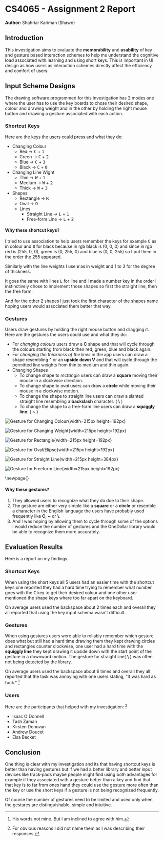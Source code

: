 # CS4065 - Assignment 2 Report

**Author:** Shahriar Kariman (Shawn)

## Introduction

This investigation aims to evaluate the **memorability** and **usability** of key and gesture based interaction schemes to help me understand the cognitive load associated with learning and using short keys. This is important in UI design as how users as interaction schemes directly affect the efficiency and comfort of users.

## Input Scheme Designs

The drawing software programmed for this investigation has 2 modes one where the user has to use the key boards to chose their desired shape, colour and drawing weight and in the other by holding the right mouse button and drawing a gesture associated with each action.

### Shortcut Keys

Here are the keys the users could press and what they do:

- Changing Colour
  - Red $\rightarrow$ <kbd>C</kbd> + <kbd>1</kbd>
  - Green $\rightarrow$ <kbd>C</kbd> + <kbd>2</kbd>
  - Blue $\rightarrow$  <kbd>C</kbd> + <kbd>3</kbd>
  - Black $\rightarrow$  <kbd>C</kbd> + <kbd>0</kbd>
- Changing Line Wight
  - Thin $\rightarrow$ <kbd>W</kbd> + <kbd>1</kbd>
  - Medium $\rightarrow$ <kbd>W</kbd> + <kbd>2</kbd>
  - Thick $\rightarrow$ <kbd>W</kbd> + <kbd>3</kbd>
- Shapes
  - Rectangle $\rightarrow$ <kbd>R</kbd>
  - Oval $\rightarrow$ <kbd>O</kbd>
  - Lines
    - Straight Line $\rightarrow$ <kbd>L</kbd> + <kbd>1</kbd>
    - Free-form Line $\rightarrow$ <kbd>L</kbd> + <kbd>2</kbd>

#### Why these shortcut keys?

I tried to use association to help users remember the keys for example <kbd>C</kbd> as in colour and <kbd>0</kbd> for black because in rgb black is (0, 0, 0) and since in rgb red is (255, 0, 0), green is (0, 255, 0) and blue is (0, 0, 255) so I put them in the order the 255 appeared.

Similarly with the line weights I use <kbd>W</kbd> as in weight and 1 to 3 for the degree of thickness.

It goes the same with lines <kbd>L</kbd> for line and I made a number key in the order I instinctively chose to implement those shapes so first the straight line, then the free form.

And for the other 2 shapes I just took the first character of the shapes name hoping users would associated them better that way.

### Gestures

Users draw gestures by holding the right mouse button and dragging it. Here are the gestures the users could use and what they do:

- For *changing colours* users draw a **C** shape and that will cycle through the colours starting from black then red, green, blue and black again.
- For *changing the thickness of the lines* in the app users can draw a shape resembling **^** or an **upside down V** and that will cycle through the permitted line weights from thin to medium and thin again.
- Changing Shapes
  - To change shape to *rectangle* users can draw a **square** moving their mouse in a clockwise direction.
  - To change shape to *oval* users can draw a **circle** while moving their mouse in a clockwise motion.
  - To change the shape to straight line users can draw a slanted straight line resembling a **backslash** character. ( **\\** )
  - To change the shape to a free-form line users can draw a **squiggly line**. ( **~** )
<!-- 
|Command        | Gesture                |
|---------------|-------------------------|
|Rectangle      | <img src="./images/Rectangle.png" width="100" /> |
|Circle/Elipse  | <img src="./images/elipse.png" width="100" /> |
|Straight Line  | <img src="./images/straight_line.png" width="100" /> |
|Freeform Line  | <img src="./images/freeform_line.png" width="100" /> |
|Changing Colour| <img src="./images/colour.png" width="100" /> |
|Changing Weight| <img src="./images/weight.png" width="100" /> | -->

![Gesture for Changing Colour](./images/colour.png "Gesture for Changing Colour"){width=215px height=192px}

![Gesture for Changing Weight](./images/weight.png "Gesture for Changing Weight"){width=215px height=192px}

![Gesture for Rectangle](./images/Rectangle.png "Gesture for Rectangle"){width=215px height=192px}

![Gesture for Oval/Elipse](./images/elipse.png "Gesture for Oval/Elipse"){width=215px height=192px}

![Gesture for Straight Line](./images/straight_line.png "Gesture for Straight Line"){width=215px height=384px}

![Gesture for Freeform Line](./images/freeform_line.png "Gesture for Freeform Line"){width=215px height=192px}

<!-- this line is necessery for when I convert to pdf -->
\newpage{}

#### Why these gestures?

1. They allowed users to recognize what they do due to their shape.
2. The gesture are either very simple like a **square** or a **circle** or resemble a character in the English language the users have probably used frequently like **C**, **~** or **\\**.
3. And I was hoping by allowing them to cycle through some of the options I would reduce the number of gestures and the OneDollar library would be able to recognize them more accurately.

## Evaluation Results

Here is a report on my findings.

### Shortcut Keys

When using the short keys all 5 users had an easier time with the shortcut keys one reported they had a hard time trying to remember what number goes with the <kbd>C</kbd> key to get their desired colour and one other user mentioned the shape keys where too far apart on the keyboard.

On average users used the backspace about 2 times each and overall they all reported that using the key input schema wasn't difficult.

### Gestures

When using gestures users were able to reliably remember which gesture does what but still had a hard time drawing them they kept drawing circles and rectangles counter clockwise, one user had a hard time with the **squiggly line** they kept drawing it upside down with the start point of the gesture in a downward motion. The gesture for straight line( **\\** ) was often not being detected by the library.

On average users used the backspace about 6 times and overall they all reported that the task was annoying with one users stating, "It was hard as fuck." [^1]

### Users

Here are the participants that helped with my investigation: [^2]

- Isaac O'Donnell
- Tash Zaman
- Kirsten Donovan
- Andrew Doucet
- Elsa Becket

## Conclusion

One thing is clear with my investigation and its that having shortcut keys is better than having gestures but if we had a better library and better input devices like track-pads maybe people might find using both advantages for example if they associated with a gesture better than a key and find that that key is to far from ones hand they could use the gesture more often than the key or use the short keys if a gesture is not being recognized frequently.

Of course the number of gestures need to be limited and used only when the gestures are distinguishable, simple and intuitive.

[^1]: His words not mine. But I am inclined to agree with him.
[^2]: For obvious reasons I did not name them as I was describing their responses.
